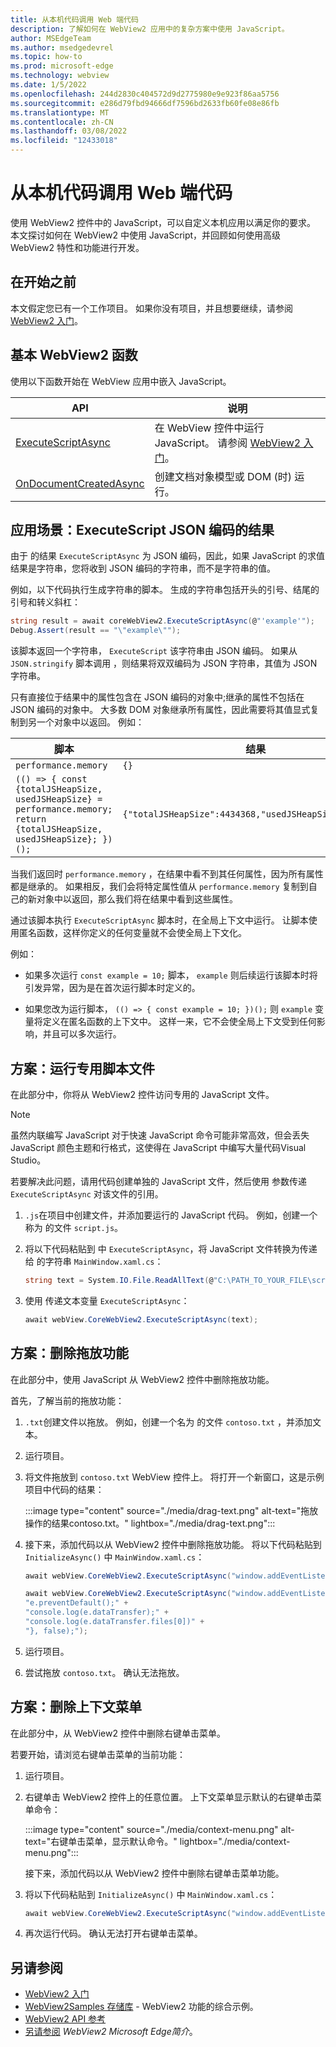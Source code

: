 ```yaml
---
title: 从本机代码调用 Web 端代码
description: 了解如何在 WebView2 应用中的复杂方案中使用 JavaScript。
author: MSEdgeTeam
ms.author: msedgedevrel
ms.topic: how-to
ms.prod: microsoft-edge
ms.technology: webview
ms.date: 1/5/2022
ms.openlocfilehash: 244d2830c404572d9d2775980e9e923f86aa5756
ms.sourcegitcommit: e286d79fbd94666df7596bd2633fb60fe08e86fb
ms.translationtype: MT
ms.contentlocale: zh-CN
ms.lasthandoff: 03/08/2022
ms.locfileid: "12433018"
---
```

# <a name="call-web-side-code-from-native-side-code"></a>从本机代码调用 Web 端代码
<!-- old title: Use JavaScript in WebView for extended scenarios -->

使用 WebView2 控件中的 JavaScript，可以自定义本机应用以满足你的要求。 本文探讨如何在 WebView2 中使用 JavaScript，并回顾如何使用高级 WebView2 特性和功能进行开发。


<!-- ====================================================================== -->
## <a name="before-you-begin"></a>在开始之前

本文假定您已有一个工作项目。 如果你没有项目，并且想要继续，请参阅 [WebView2 入门](../get-started/get-started.md)。


<!-- ====================================================================== -->
## <a name="basic-webview2-functions"></a>基本 WebView2 函数

使用以下函数开始在 WebView 应用中嵌入 JavaScript。

| API | 说明 |
| --- | --- |
| [ExecuteScriptAsync](/dotnet/api/microsoft.web.webview2.wpf.webview2.executescriptasync) | 在 WebView 控件中运行 JavaScript。  请参阅 [WebView2 入门](../get-started/get-started.md)。 |
| [OnDocumentCreatedAsync](/microsoft-edge/webview2/reference/win32/icorewebview2#addscripttoexecuteondocumentcreated) | 创建文档对象模型或 DOM (时) 运行。 |


<!-- ====================================================================== -->
## <a name="scenario-executescript-json-encoded-results"></a>应用场景：ExecuteScript JSON 编码的结果

由于 的结果 `ExecuteScriptAsync` 为 JSON 编码，因此，如果 JavaScript 的求值结果是字符串，您将收到 JSON 编码的字符串，而不是字符串的值。

例如，以下代码执行生成字符串的脚本。  生成的字符串包括开头的引号、结尾的引号和转义斜杠：

```csharp
string result = await coreWebView2.ExecuteScriptAsync(@"'example'");
Debug.Assert(result == "\"example\"");
```

该脚本返回一个字符串， `ExecuteScript` 该字符串由 JSON 编码。  如果从 `JSON.stringify` 脚本调用 ，则结果将双双编码为 JSON 字符串，其值为 JSON 字符串。

只有直接位于结果中的属性包含在 JSON 编码的对象中;继承的属性不包括在 JSON 编码的对象中。  大多数 DOM 对象继承所有属性，因此需要将其值显式复制到另一个对象中以返回。  例如：

脚本              | 结果
---                 | ---
`performance.memory`  | `{}`
`(() => { const {totalJSHeapSize, usedJSHeapSize} = performance.memory; return {totalJSHeapSize, usedJSHeapSize}; })();` |  `{"totalJSHeapSize":4434368,"usedJSHeapSize":2832912}`

当我们返回时 `performance.memory` ，在结果中看不到其任何属性，因为所有属性都是继承的。  如果相反，我们会将特定属性值从 `performance.memory` 复制到自己的新对象中以返回，那么我们将在结果中看到这些属性。

通过该脚本执行 `ExecuteScriptAsync` 脚本时，在全局上下文中运行。  让脚本使用匿名函数，这样你定义的任何变量就不会使全局上下文化。

例如：

*  如果多次运行 `const example = 10;` 脚本， `example` 则后续运行该脚本时将引发异常，因为是在首次运行脚本时定义的。 

*  如果您改为运行脚本， `(() => { const example = 10; })();` 则 `example` 变量将定义在匿名函数的上下文中。  这样一来，它不会使全局上下文受到任何影响，并且可以多次运行。


<!-- ====================================================================== -->
## <a name="scenario-running-a-dedicated-script-file"></a>方案：运行专用脚本文件

在此部分中，你将从 WebView2 控件访问专用的 JavaScript 文件。

> [!NOTE]
> 虽然内联编写 JavaScript 对于快速 JavaScript 命令可能非常高效，但会丢失 JavaScript 颜色主题和行格式，这使得在 JavaScript 中编写大量代码Visual Studio。

若要解决此问题，请用代码创建单独的 JavaScript 文件，然后使用 参数传递 `ExecuteScriptAsync` 对该文件的引用。

1. `.js`在项目中创建文件，并添加要运行的 JavaScript 代码。  例如，创建一个称为 的文件 `script.js`。

1. 将以下代码粘贴到 中 `ExecuteScriptAsync`，将 JavaScript 文件转换为传递给 的字符串 `MainWindow.xaml.cs`：

   ```csharp
   string text = System.IO.File.ReadAllText(@"C:\PATH_TO_YOUR_FILE\script.js");
   ```

1. 使用 传递文本变量 `ExecuteScriptAsync`：

   ```csharp
   await webView.CoreWebView2.ExecuteScriptAsync(text);
   ```


<!-- ====================================================================== -->
## <a name="scenario-removing-drag-and-drop-functionality"></a>方案：删除拖放功能

在此部分中，使用 JavaScript 从 WebView2 控件中删除拖放功能。

首先，了解当前的拖放功能：

1. `.txt`创建文件以拖放。  例如，创建一个名为 的文件 `contoso.txt` ，并添加文本。

1. 运行项目。

1. 将文件拖放到 `contoso.txt` WebView 控件上。  将打开一个新窗口，这是示例项目中代码的结果：

   :::image type="content" source="./media/drag-text.png" alt-text="拖放操作的结果contoso.txt。" lightbox="./media/drag-text.png":::

1. 接下来，添加代码以从 WebView2 控件中删除拖放功能。  将以下代码粘贴到 `InitializeAsync()` 中 `MainWindow.xaml.cs`：

   ```csharp
   await webView.CoreWebView2.ExecuteScriptAsync("window.addEventListener('dragover',function(e){e.preventDefault();},false);");

   await webView.CoreWebView2.ExecuteScriptAsync("window.addEventListener('drop',function(e){" +
   "e.preventDefault();" +
   "console.log(e.dataTransfer);" +
   "console.log(e.dataTransfer.files[0])" +
   "}, false);");
   ```

1. 运行项目。

1. 尝试拖放 `contoso.txt`。  确认无法拖放。


<!-- ====================================================================== -->
## <a name="scenario-removing-the-context-menu"></a>方案：删除上下文菜单

在此部分中，从 WebView2 控件中删除右键单击菜单。

若要开始，请浏览右键单击菜单的当前功能：

1. 运行项目。

1. 右键单击 WebView2 控件上的任意位置。  上下文菜单显示默认的右键单击菜单命令：

   :::image type="content" source="./media/context-menu.png" alt-text="右键单击菜单，显示默认命令。" lightbox="./media/context-menu.png":::

   接下来，添加代码以从 WebView2 控件中删除右键单击菜单功能。

1. 将以下代码粘贴到 `InitializeAsync()` 中 `MainWindow.xaml.cs`：

   ```csharp
   await webView.CoreWebView2.ExecuteScriptAsync("window.addEventListener('contextmenu', window => {window.preventDefault();});");
   ```

1. 再次运行代码。  确认无法打开右键单击菜单。


<!-- ====================================================================== -->
## <a name="see-also"></a>另请参阅

* [WebView2 入门](../get-started/get-started.md)
* [WebView2Samples 存储库](https://github.com/MicrosoftEdge/WebView2Samples) - WebView2 功能的综合示例。
* [WebView2 API 参考](../webview2-api-reference.md)
* [另请参阅](../index.md#see-also) _WebView2 Microsoft Edge简介_。
